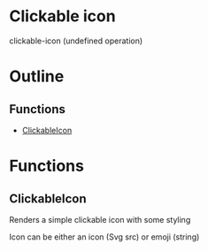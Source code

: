 # Clickable icon

clickable-icon (undefined operation)



# Outline

## Functions

- [ClickableIcon](#ClickableIcon)



# Functions

## ClickableIcon

Renders a simple clickable icon with some styling

Icon can be either an icon (Svg src) or emoji (string)



